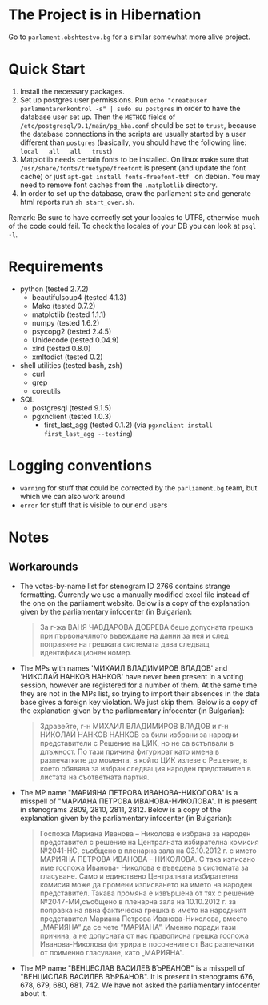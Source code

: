 # The Project is in Hibernation

Go to `parlament.obshtestvo.bg` for a similar somewhat more alive project.

# Quick Start

 1. Install the necessary packages.
 2. Set up postgres user permissions. Run
    `echo "createuser parlamentarenkontrol -s" | sudo su postgres` in order to
    have the database user set up. Then the `METHOD` fields of
    `/etc/postgresql/9.1/main/pg_hba.conf` should be set to `trust`, because
    the database connections in the scripts are usually started by a user
    different than `postgres` (basically, you should have the following line:
    `local   all   all   trust`)
 3. Matplotlib needs certain fonts to be installed. On linux make sure that
    `/usr/share/fonts/truetype/freefont` is present (and update the font cache)
    or just `apt-get install fonts-freefont-ttf ` on debian. You may need to
    remove font caches from the `.matplotlib` directory.
 4. In order to set up the database, craw the parliament site and generate html
    reports run `sh start_over.sh`.

Remark: Be sure to have correctly set your locales to UTF8, otherwise much of
the code could fail. To check the locales of your DB you can look at `psql -l`.

# Requirements

 - python (tested 2.7.2)
   - beautifulsoup4 (tested 4.1.3)
   - Mako (tested 0.7.2)
   - matplotlib (tested 1.1.1)
   - numpy (tested 1.6.2)
   - psycopg2 (tested 2.4.5)
   - Unidecode (tested 0.04.9)
   - xlrd (tested 0.8.0)
   - xmltodict (tested 0.2)
 - shell utilities (tested bash, zsh)
   - curl
   - grep
   - coreutils
 - SQL
   - postgresql (tested 9.1.5)
   - pgxnclient (tested 1.0.3)
     - first_last_agg (tested 0.1.2) (via `pgxnclient install first_last_agg --testing`)

# Logging conventions

 - `warning` for stuff that could be corrected by the `parliament.bg` team, but
   which we can also work around
 - `error` for stuff that is visible to our end users

# Notes

## Workarounds

*   The votes-by-name list for stenogram ID 2766 contains strange formatting.
    Currently we use a manually modified excel file instead of the one on the
    parliament website. Below is a copy of the explanation given by the
    parliamentary infocenter (in Bulgarian):

    > За г-жа ВАНЯ ЧАВДАРОВА ДОБРЕВА беше допусната грешка при първоначлното
въвеждане на данни за нея и след поправяне на грешката системата дава следващ
идентификационен номер.

*   The MPs with names 'МИХАИЛ ВЛАДИМИРОВ ВЛАДОВ' and 'НИКОЛАЙ НАНКОВ НАНКОВ'
    have never been present in a voting session, however are registered for a
    number of them. At the same time they are not in the MPs list, so trying to
    import their absences in the data base gives a foreign key violation. We
    just skip them. Below is a copy of the explanation given by the
    parliamentary infocenter (in Bulgarian):

    > Здравейте, г-н МИХАИЛ ВЛАДИМИРОВ ВЛАДОВ и г-н НИКОЛАЙ НАНКОВ НАНКОВ са
били избрани за народни представители с Решение на ЦИК, но не са встъпвали в
длъжност. По тази причина фигурират като имена в разпечатките до момента, в
който ЦИК излезе с Решение, в което обявява за избран следващия народен
представител в листата на съответната партия.

*   The MP name "МАРИЯНА ПЕТРОВА ИВАНОВА-НИКОЛОВА" is a misspell of "МАРИАНА
    ПЕТРОВА ИВАНОВА-НИКОЛОВА". It is present in stenograms 2809, 2810, 2811, 2812.
    Below is a copy of the explanation given by the parliamentary infocenter (in
    Bulgarian):

    > Госпожа Мариана Иванова – Николова е избрана за народен представител с 
решение на Централната избирателна комисия №2041-НС, съобщено в пленарна зала
на 03.10.2012 г. с името МАРИЯНА ПЕТРОВА ИВАНОВА – НИКОЛОВА.  С така изписано
име госпожа Иванова- Николова е въведена в системата за гласуване. Само и
единствено Централната избирателна комисия може да промени изписването на
името на народен представител. Такава промяна е извършена от тях с решение
№2047-МИ,съобщено в пленарна зала на 10.10.2012 г. за поправка на явна
фактическа грешка в името на народният представител Мариана Петрова
Иванова-Николова, вместо „МАРИЯНА” да се чете ”МАРИАНА”. Именно поради тази
причина, а не допусната от нас правописна грешка госпожа Иванова-Николова
фигурира в посочените от Вас разпечатки от поименно гласуване, като
„МАРИЯНА".

*   The MP name "ВЕНЦЕСЛАВ ВАСИЛЕВ ВЪРБАНОВ" is a misspell of "ВЕНЦИСЛАВ
    ВАСИЛЕВ ВЪРБАНОВ". It is present in stenograms 676, 678, 679, 680, 681, 742.
    We have not asked the parliamentary infocenter about it.
